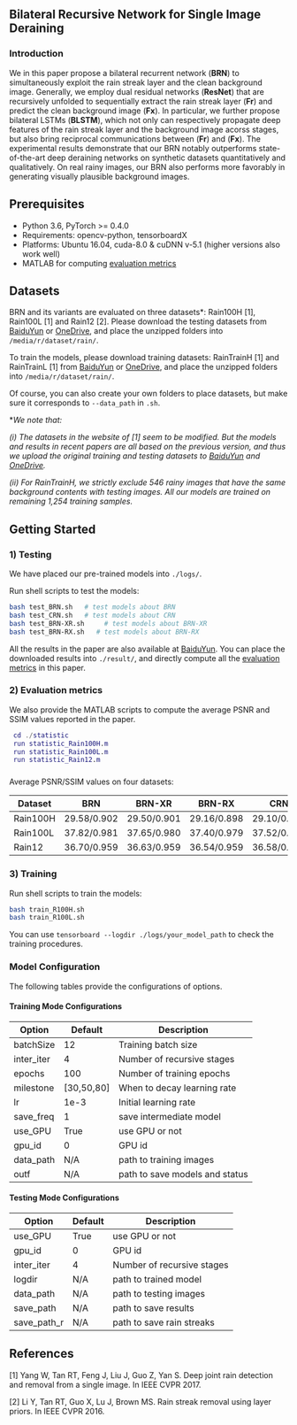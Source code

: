 ## Bilateral Recursive Network for Single Image Deraining
### Introduction
We in this paper propose a bilateral recurrent network (**BRN**) to simultaneously exploit the rain streak layer and the clean background image. 
Generally, we employ dual residual networks (**ResNet**) that are recursively unfolded to sequentially extract the rain streak layer (**Fr**) and predict the clean background image (**Fx**). 
In particular, we further propose bilateral LSTMs (**BLSTM**), which not only can respectively propagate deep features of the rain streak layer and the background image acorss stages, but also bring reciprocal communications between (**Fr**) and (**Fx**). 
The experimental results demonstrate that our BRN notably outperforms state-of-the-art deep deraining networks on synthetic datasets quantitatively and qualitatively. On real rainy images, our BRN also performs more favorably in generating visually plausible background images. 


## Prerequisites
- Python 3.6, PyTorch >= 0.4.0
- Requirements: opencv-python, tensorboardX
- Platforms: Ubuntu 16.04, cuda-8.0 & cuDNN v-5.1 (higher versions also work well)
- MATLAB for computing [evaluation metrics](statistics/)


## Datasets

BRN and its variants are evaluated on three datasets*: 
Rain100H [1], Rain100L [1] and Rain12 [2]. 
Please download the testing datasets from [BaiduYun](https://pan.baidu.com/s/1J0q6Mrno9aMCsaWZUtmbkg)
or [OneDrive](https://1drv.ms/f/s!AqLfQqtZ6GwGgep-hgjLxkov2SSZ3g), 
and place the unzipped folders into `/media/r/dataset/rain/`.

To train the models, please download training datasets: 
RainTrainH [1] and RainTrainL [1] from [BaiduYun](https://pan.baidu.com/s/1J0q6Mrno9aMCsaWZUtmbkg)
or [OneDrive](https://1drv.ms/f/s!AqLfQqtZ6GwGgep-hgjLxkov2SSZ3g), 
and place the unzipped folders into `/media/r/dataset/rain/`. 

Of course, you can also create your own folders to place datasets, but make sure it corresponds to `--data_path` in `.sh`.

*_We note that:_

_(i) The datasets in the website of [1] seem to be modified. 
    But the models and results in recent papers are all based on the previous version, 
    and thus we upload the original training and testing datasets 
    to [BaiduYun](https://pan.baidu.com/s/1J0q6Mrno9aMCsaWZUtmbkg) 
    and [OneDrive](https://1drv.ms/f/s!AqLfQqtZ6GwGgep-hgjLxkov2SSZ3g)._ 

_(ii) For RainTrainH, we strictly exclude 546 rainy images that have the same background contents with testing images.
    All our models are trained on remaining 1,254 training samples._
        

## Getting Started

### 1) Testing

We have placed our pre-trained models into `./logs/`. 

Run shell scripts to test the models:
```bash
bash test_BRN.sh   # test models about BRN
bash test_CRN.sh   # test models about CRN
bash test_BRN-XR.sh     # test models about BRN-XR
bash test_BRN-RX.sh   # test models about BRN-RX
```
All the results in the paper are also available at [BaiduYun](https://pan.baidu.com/s/1_La88cg4npzYpEv8Y6d5EQ).
You can place the downloaded results into `./result/`, and directly compute all the [evaluation metrics](statistics/) in this paper.  

### 2) Evaluation metrics

We also provide the MATLAB scripts to compute the average PSNR and SSIM values reported in the paper.
 

```Matlab
 cd ./statistic
 run statistic_Rain100H.m
 run statistic_Rain100L.m
 run statistic_Rain12.m
```
###
Average PSNR/SSIM values on four datasets:

Dataset    | BRN       |BRN-XR     |BRN-RX     |CRN  
-----------|-----------|-----------|-----------|-----------
Rain100H   |29.58/0.902|29.50/0.901|29.16/0.898|29.10/0.897
Rain100L   |37.82/0.981|37.65/0.980|37.40/0.979|37.52/0.980
Rain12     |36.70/0.959|36.63/0.959|36.54/0.959|36.58/0.959


### 3) Training

Run shell scripts to train the models:
```bash
bash train_R100H.sh      
bash train_R100L.sh   
```
You can use `tensorboard --logdir ./logs/your_model_path` to check the training procedures. 

### Model Configuration

The following tables provide the configurations of options. 

#### Training Mode Configurations

Option                 |Default        | Description
-----------------------|---------------|------------
batchSize              | 12            | Training batch size
inter_iter             | 4             | Number of recursive stages
epochs                 | 100           | Number of training epochs
milestone              | [30,50,80]    | When to decay learning rate
lr                     | 1e-3          | Initial learning rate
save_freq              | 1             | save intermediate model
use_GPU                | True          | use GPU or not
gpu_id                 | 0             | GPU id
data_path              | N/A           | path to training images
outf                   | N/A           | path to save models and status           

#### Testing Mode Configurations

Option                 |Default           | Description
-----------------------|------------------|------------
use_GPU                | True             | use GPU or not
gpu_id                 | 0                | GPU id
inter_iter             | 4                | Number of recursive stages
logdir                 | N/A              | path to trained model
data_path              | N/A              | path to testing images
save_path              | N/A              | path to save results
save_path_r            | N/A              | path to save rain streaks

## References
[1] Yang W, Tan RT, Feng J, Liu J, Guo Z, Yan S. Deep joint rain detection and removal from a single image. In IEEE CVPR 2017.

[2] Li Y, Tan RT, Guo X, Lu J, Brown MS. Rain streak removal using layer priors. In IEEE CVPR 2016.
